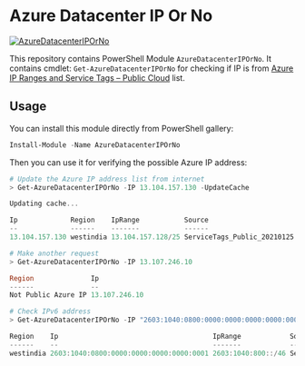 # Azure Datacenter IP Or No

[![AzureDatacenterIPOrNo](https://img.shields.io/powershellgallery/v/AzureDatacenterIPOrNo.svg?style=flat-square&label=AzureDatacenterIPOrNo)](https://www.powershellgallery.com/packages/AzureDatacenterIPOrNo/)

This repository contains PowerShell Module `AzureDatacenterIPOrNo`.
It contains cmdlet: `Get-AzureDatacenterIPOrNo` for checking if
IP is from [Azure IP Ranges and Service Tags – Public Cloud](https://www.microsoft.com/en-us/download/details.aspx?id=56519) list.

## Usage

You can install this module directly from PowerShell gallery:

```powershell
Install-Module -Name AzureDatacenterIPOrNo
```

Then you can use it for verifying the possible Azure IP address:

```powershell
# Update the Azure IP address list from internet
> Get-AzureDatacenterIPOrNo -IP 13.104.157.130 -UpdateCache

Updating cache...

Ip             Region    IpRange           Source
--             ------    -------           ------
13.104.157.130 westindia 13.104.157.128/25 ServiceTags_Public_20210125

# Make another request
> Get-AzureDatacenterIPOrNo -IP 13.107.246.10

Region              Ip
------              --
Not Public Azure IP 13.107.246.10

# Check IPv6 address
> Get-AzureDatacenterIPOrNo -IP "2603:1040:0800:0000:0000:0000:0000:0001"

Region    Ip                                      IpRange            Source
------    --                                      -------            ------
westindia 2603:1040:0800:0000:0000:0000:0000:0001 2603:1040:800::/46 ServiceTags_Public_20210125
```

